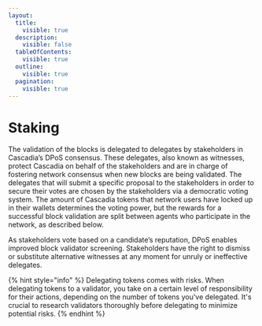 ```yaml
---
layout:
  title:
    visible: true
  description:
    visible: false
  tableOfContents:
    visible: true
  outline:
    visible: true
  pagination:
    visible: true
---
```


# Staking

The validation of the blocks is delegated to delegates by stakeholders in Cascadia’s DPoS consensus.  These delegates, also known as witnesses, protect Cascadia on behalf of the stakeholders and are in charge of fostering network consensus when new blocks are being validated.  The delegates that will submit a specific proposal to the stakeholders in order to secure their votes are chosen by the stakeholders via a democratic voting system.  The amount of Cascadia tokens that network users have locked up in their wallets determines the voting power, but the rewards for a successful block validation are split between agents who participate in the network, as described below.

As stakeholders vote based on a candidate’s reputation, DPoS enables improved block validator screening.  Stakeholders have the right to dismiss or substitute alternative witnesses at any moment for unruly or ineffective delegates.

{% hint style="info" %}
Delegating tokens comes with risks.  When delegating tokens to a validator, you take on a certain level of responsibility for their actions, depending on the number of tokens you've delegated.  It's crucial to research validators thoroughly before delegating to minimize potential risks.&#x20;
{% endhint %}
